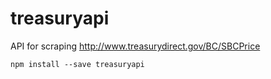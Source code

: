 # treasuryapi
API for scraping http://www.treasurydirect.gov/BC/SBCPrice

`npm install --save treasuryapi`
